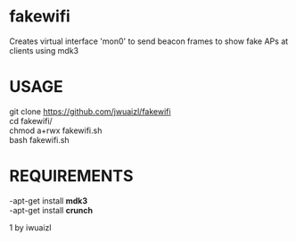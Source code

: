 # fakewifi
Creates virtual interface 'mon0' to send beacon frames to show fake APs at clients using mdk3 <br>

# USAGE
git clone https://github.com/jwuaizl/fakewifi <br>
cd fakewifi/ <br>
chmod a+rwx fakewifi.sh <br>
bash fakewifi.sh <br>

# REQUIREMENTS
-apt-get install <strong>mdk3</strong><br>
-apt-get install <strong>crunch</strong><br>

1 by iwuaizl

